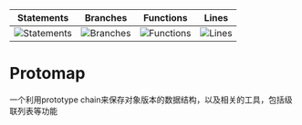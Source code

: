 | Statements | Branches | Functions | Lines |
| -----------|----------|-----------|-------|
| ![Statements](#statements#) | ![Branches](#branches#) | ![Functions](#functions#) | ![Lines](#lines#) |

# Protomap

一个利用prototype chain来保存对象版本的数据结构，以及相关的工具，包括级联列表等功能